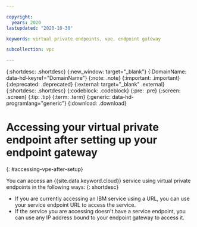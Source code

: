 ```yaml
---

copyright:
  years: 2020
lastupdated: "2020-10-30"

keywords: virtual private endpoints, vpe, endpoint gateway

subcollection: vpc

---
```


{:shortdesc: .shortdesc}
{:new_window: target="_blank"}
{:DomainName: data-hd-keyref="DomainName"}
{:note: .note}
{:important: .important}
{:deprecated: .deprecated}
{:external: target="_blank" .external}
{:shortdesc: .shortdesc}
{:codeblock: .codeblock}
{:pre: .pre}
{:screen: .screen}
{:tip: .tip}
{:term: .term}
{:generic: data-hd-programlang="generic"}
{:download: .download}

# Accessing your virtual private endpoint after setting up your endpoint gateway
{: #accessing-vpe-after-setup}

You can access an {{site.data.keyword.cloud}} service using virtual private endpoints in the following ways:
{: shortdesc}

* If you are currently accessing an IBM service using a URL, you can use your service endpoint URL to access the service.
* If the service you are accessing doesn't have a service endpoint, you can use any IP address bound to your endpoint gateway to access it.
